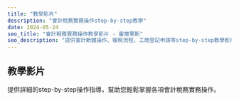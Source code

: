 ```yaml
---
title: "教學影片"
description: "會計稅務實務操作step-by-step教學"
date: 2024-05-24
seo_title: "會計稅務實務操作教學影片 - 霍爾果斯"
seo_description: "提供會計軟體操作、報稅流程、工商登記申請等step-by-step教學影片，讓您輕鬆掌握實務操作技巧。立即觀看 https://horgoscpa.com/videos/tutorials/"
---
```


## 教學影片

提供詳細的step-by-step操作指導，幫助您輕鬆掌握各項會計稅務實務操作。